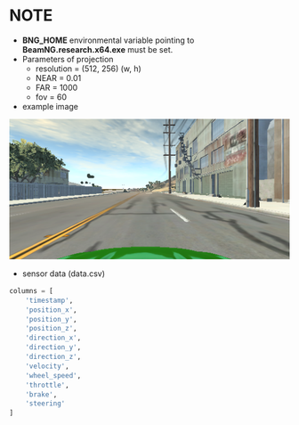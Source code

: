 # NOTE
* **BNG_HOME** environmental variable pointing to **BeamNG.research.x64.exe** must be set.
* Parameters of projection
    * resolution = (512, 256) (w, h)
    * NEAR = 0.01
    * FAR = 1000
    * fov = 60
* example image

![alt text](example.png)
* sensor data (data.csv)
```python
columns = [
    'timestamp',
    'position_x',
    'position_y',
    'position_z',
    'direction_x',
    'direction_y',
    'direction_z',
    'velocity',
    'wheel_speed',
    'throttle',
    'brake',
    'steering'
]
```
